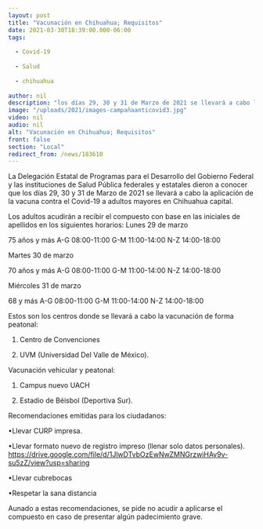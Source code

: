 ```yaml
---
layout: post
title: "Vacunación en Chihuahua; Requisitos"
date: 2021-03-30T18:39:00.000-06:00
tags:
  
  - Covid-19
  
  - Salud
  
  - chihuahua
  
author: nil
description: "los días 29, 30 y 31 de Marzo de 2021 se llevará a cabo la aplicación de la vacuna contra el Covid-19 "
image: "/uploads/2021/images-campañaanticovid3.jpg"
video: nil
audio: nil
alt: "Vacunación en Chihuahua; Requisitos"
front: false
section: "Local"
redirect_from: /news/183610
---
```


La Delegación Estatal de Programas para el Desarrollo del Gobierno Federal y las instituciones de Salud Pública federales y estatales dieron a conocer que los días 29, 30 y 31 de Marzo de 2021 se llevará a cabo la aplicación de la vacuna contra el Covid-19 a adultos mayores en Chihuahua capital.

Los adultos acudirán a recibir el compuesto con base en las iniciales de apellidos en los siguientes horarios:
Lunes 29 de marzo

75 años y más
A-G 08:00-11:00
G-M 11:00-14:00
N-Z 14:00-18:00

Martes 30 de marzo

70 años y más
A-G 08:00-11:00
G-M 11:00-14:00
N-Z 14:00-18:00

Miércoles 31 de marzo

68 y más
A-G 08:00-11:00
G-M 11:00-14:00
N-Z 14:00-18:00

Estos son los centros donde se llevará a cabo la vacunación de forma peatonal:

1. Centro de Convenciones

2. UVM (Universidad Del Valle de México).

Vacunación vehicular y peatonal:

1. Campus nuevo UACH

2. Estadio de Béisbol (Deportiva Sur).

Recomendaciones emitidas para los ciudadanos:

•Llevar CURP impresa.

•Llevar formato nuevo de registro impreso (llenar solo datos personales). 
https://drive.google.com/file/d/1JlwDTvbOzEwNwZMNGrzwiHAy9v-su5zZ/view?usp=sharing

•Llevar cubrebocas

•Respetar la sana distancia

Aunado a estas recomendaciones, se pide no acudir a aplicarse el compuesto en caso de presentar algún padecimiento grave.